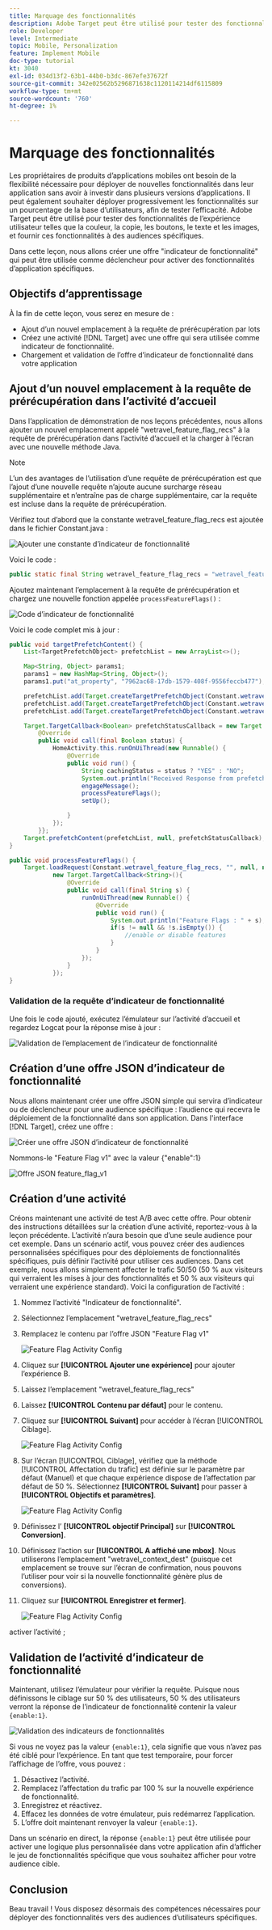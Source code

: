```yaml
---
title: Marquage des fonctionnalités
description: Adobe Target peut être utilisé pour tester des fonctionnalités de l’expérience utilisateur telles que la couleur, la copie, les boutons, le texte et les images, et fournir ces fonctionnalités à des audiences spécifiques.
role: Developer
level: Intermediate
topic: Mobile, Personalization
feature: Implement Mobile
doc-type: tutorial
kt: 3040
exl-id: 034d13f2-63b1-44b0-b3dc-867efe37672f
source-git-commit: 342e02562b5296871638c1120114214df6115809
workflow-type: tm+mt
source-wordcount: '760'
ht-degree: 1%

---
```


# Marquage des fonctionnalités

Les propriétaires de produits d’applications mobiles ont besoin de la flexibilité nécessaire pour déployer de nouvelles fonctionnalités dans leur application sans avoir à investir dans plusieurs versions d’applications. Il peut également souhaiter déployer progressivement les fonctionnalités sur un pourcentage de la base d’utilisateurs, afin de tester l’efficacité. Adobe Target peut être utilisé pour tester des fonctionnalités de l’expérience utilisateur telles que la couleur, la copie, les boutons, le texte et les images, et fournir ces fonctionnalités à des audiences spécifiques.

Dans cette leçon, nous allons créer une offre &quot;indicateur de fonctionnalité&quot; qui peut être utilisée comme déclencheur pour activer des fonctionnalités d’application spécifiques.

## Objectifs d’apprentissage

À la fin de cette leçon, vous serez en mesure de :

* Ajout d’un nouvel emplacement à la requête de prérécupération par lots
* Créez une activité [!DNL Target] avec une offre qui sera utilisée comme indicateur de fonctionnalité.
* Chargement et validation de l’offre d’indicateur de fonctionnalité dans votre application

## Ajout d’un nouvel emplacement à la requête de prérécupération dans l’activité d’accueil

Dans l’application de démonstration de nos leçons précédentes, nous allons ajouter un nouvel emplacement appelé &quot;wetravel_feature_flag_recs&quot; à la requête de prérécupération dans l’activité d’accueil et la charger à l’écran avec une nouvelle méthode Java.

>[!NOTE]
>
>L’un des avantages de l’utilisation d’une requête de prérécupération est que l’ajout d’une nouvelle requête n’ajoute aucune surcharge réseau supplémentaire et n’entraîne pas de charge supplémentaire, car la requête est incluse dans la requête de prérécupération.

Vérifiez tout d’abord que la constante wetravel_feature_flag_recs est ajoutée dans le fichier Constant.java :

![Ajouter une constante d’indicateur de fonctionnalité](assets/feature_flag_constant.jpg)

Voici le code :

```java
public static final String wetravel_feature_flag_recs = "wetravel_feature_flag_recs";
```

Ajoutez maintenant l’emplacement à la requête de prérécupération et chargez une nouvelle fonction appelée `processFeatureFlags()` :

![Code d’indicateur de fonctionnalité](assets/feature_flag_code.jpg)

Voici le code complet mis à jour :

```java
public void targetPrefetchContent() {
    List<TargetPrefetchObject> prefetchList = new ArrayList<>();

    Map<String, Object> params1;
    params1 = new HashMap<String, Object>();
    params1.put("at_property", "7962ac68-17db-1579-408f-9556feccb477");

    prefetchList.add(Target.createTargetPrefetchObject(Constant.wetravel_engage_home, params1));
    prefetchList.add(Target.createTargetPrefetchObject(Constant.wetravel_engage_search, params1));
    prefetchList.add(Target.createTargetPrefetchObject(Constant.wetravel_feature_flag_recs, params1));

    Target.TargetCallback<Boolean> prefetchStatusCallback = new Target.TargetCallback<Boolean>() {
        @Override
        public void call(final Boolean status) {
            HomeActivity.this.runOnUiThread(new Runnable() {
                @Override
                public void run() {
                    String cachingStatus = status ? "YES" : "NO";
                    System.out.println("Received Response from prefetch : " + cachingStatus);
                    engageMessage();
                    processFeatureFlags();
                    setUp();

                }
            });
        }};
    Target.prefetchContent(prefetchList, null, prefetchStatusCallback);
}

public void processFeatureFlags() {
    Target.loadRequest(Constant.wetravel_feature_flag_recs, "", null, null, null,
            new Target.TargetCallback<String>(){
                @Override
                public void call(final String s) {
                    runOnUiThread(new Runnable() {
                        @Override
                        public void run() {
                            System.out.println("Feature Flags : " + s);
                            if(s != null && !s.isEmpty()) {
                                //enable or disable features
                            }
                        }
                    });
                }
            });
}
```

### Validation de la requête d’indicateur de fonctionnalité

Une fois le code ajouté, exécutez l’émulateur sur l’activité d’accueil et regardez Logcat pour la réponse mise à jour :

![Validation de l’emplacement de l’indicateur de fonctionnalité](assets/feature_flag_code_logcat.jpg)

## Création d’une offre JSON d’indicateur de fonctionnalité

Nous allons maintenant créer une offre JSON simple qui servira d’indicateur ou de déclencheur pour une audience spécifique : l’audience qui recevra le déploiement de la fonctionnalité dans son application. Dans l&#39;interface [!DNL Target], créez une offre :

![Créer une offre JSON d’indicateur de fonctionnalité](assets/feature_flag_json_offer.jpg)

Nommons-le &quot;Feature Flag v1&quot; avec la valeur {&quot;enable&quot;:1}

![Offre JSON feature_flag_v1](assets/feature_flag_json_name.jpg)

## Création d’une activité

Créons maintenant une activité de test A/B avec cette offre. Pour obtenir des instructions détaillées sur la création d’une activité, reportez-vous à la leçon précédente. L’activité n’aura besoin que d’une seule audience pour cet exemple. Dans un scénario actif, vous pouvez créer des audiences personnalisées spécifiques pour des déploiements de fonctionnalités spécifiques, puis définir l’activité pour utiliser ces audiences. Dans cet exemple, nous allons simplement affecter le trafic 50/50 (50 % aux visiteurs qui verraient les mises à jour des fonctionnalités et 50 % aux visiteurs qui verraient une expérience standard). Voici la configuration de l’activité :

1. Nommez l’activité &quot;Indicateur de fonctionnalité&quot;.
1. Sélectionnez l’emplacement &quot;wetravel_feature_flag_recs&quot;
1. Remplacez le contenu par l’offre JSON &quot;Feature Flag v1&quot;

   ![Feature Flag Activity Config](assets/feature_flag_activity.jpg)

1. Cliquez sur **[!UICONTROL Ajouter une expérience]** pour ajouter l’expérience B.
1. Laissez l’emplacement &quot;wetravel_feature_flag_recs&quot;
1. Laissez **[!UICONTROL Contenu par défaut]** pour le contenu.
1. Cliquez sur **[!UICONTROL Suivant]** pour accéder à l’écran [!UICONTROL Ciblage].

   ![Feature Flag Activity Config](assets/feature_flag_activity_2.jpg)

1. Sur l’écran [!UICONTROL Ciblage], vérifiez que la méthode [!UICONTROL Affectation du trafic] est définie sur le paramètre par défaut (Manuel) et que chaque expérience dispose de l’affectation par défaut de 50 %. Sélectionnez **[!UICONTROL Suivant]** pour passer à **[!UICONTROL Objectifs et paramètres]**.

   ![Feature Flag Activity Config](assets/feature_flag_activity_3.jpg)

1. Définissez l’ **[!UICONTROL objectif Principal]** sur **[!UICONTROL Conversion]**.
1. Définissez l’action sur **[!UICONTROL A affiché une mbox]**. Nous utiliserons l’emplacement &quot;wetravel_context_dest&quot; (puisque cet emplacement se trouve sur l’écran de confirmation, nous pouvons l’utiliser pour voir si la nouvelle fonctionnalité génère plus de conversions).
1. Cliquez sur **[!UICONTROL Enregistrer et fermer]**.

   ![Feature Flag Activity Config](assets/feature_flag_activity_4.jpg)

activer l’activité ;

## Validation de l’activité d’indicateur de fonctionnalité

Maintenant, utilisez l’émulateur pour vérifier la requête. Puisque nous définissons le ciblage sur 50 % des utilisateurs, 50 % des utilisateurs verront la réponse de l’indicateur de fonctionnalité contenir la valeur `{enable:1}`.

![Validation des indicateurs de fonctionnalités](assets/feature_flag_validation.jpg)

Si vous ne voyez pas la valeur `{enable:1}`, cela signifie que vous n’avez pas été ciblé pour l’expérience. En tant que test temporaire, pour forcer l’affichage de l’offre, vous pouvez :

1. Désactivez l’activité.
1. Remplacez l’affectation du trafic par 100 % sur la nouvelle expérience de fonctionnalité.
1. Enregistrez et réactivez.
1. Effacez les données de votre émulateur, puis redémarrez l’application.
1. L’offre doit maintenant renvoyer la valeur `{enable:1}`.

Dans un scénario en direct, la réponse `{enable:1}` peut être utilisée pour activer une logique plus personnalisée dans votre application afin d’afficher le jeu de fonctionnalités spécifique que vous souhaitez afficher pour votre audience cible.

## Conclusion

Beau travail ! Vous disposez désormais des compétences nécessaires pour déployer des fonctionnalités vers des audiences d’utilisateurs spécifiques.
